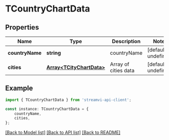 # TCountryChartData


## Properties

Name | Type | Description | Notes
------------ | ------------- | ------------- | -------------
**countryName** | **string** | countryName | [default to undefined]
**cities** | [**Array&lt;TCityChartData&gt;**](TCityChartData.md) | Array of cities data | [default to undefined]

## Example

```typescript
import { TCountryChartData } from 'streamvi-api-client';

const instance: TCountryChartData = {
    countryName,
    cities,
};
```

[[Back to Model list]](../README.md#documentation-for-models) [[Back to API list]](../README.md#documentation-for-api-endpoints) [[Back to README]](../README.md)

